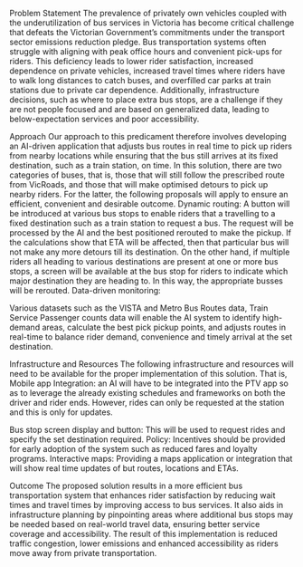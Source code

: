 Problem Statement
The prevalence of privately own vehicles coupled with the underutilization of bus services in Victoria has become critical challenge that defeats the Victorian Government’s commitments under the transport sector emissions reduction pledge. Bus transportation systems often struggle with aligning with peak office hours and convenient pick-ups for riders. This deficiency leads to lower rider satisfaction, increased dependence on private vehicles, increased travel times where riders have to walk long distances to catch buses, and overfilled car parks at train stations due to private car dependence. Additionally, infrastructure decisions, such as where to place extra bus stops, are a challenge if they are not people focused and are based on generalized data, leading to below-expectation services and poor accessibility.

Approach
Our approach to this predicament therefore involves developing an AI-driven application that adjusts bus routes in real time to pick up riders from nearby locations while ensuring that the bus still arrives at its fixed destination, such as a train station, on time. In this solution, there are two categories of buses, that is, those that will still follow the prescribed route from VicRoads, and those that will make optimised detours to pick up nearby riders. For the latter, the following proposals will apply to ensure an efficient, convenient and desirable outcome.
Dynamic routing:
A button will be introduced at various bus stops to enable riders that a travelling to a fixed destination such as a train station to request a bus. The request will be processed by the AI and the best positioned rerouted to make the pickup. If the calculations show that ETA will be affected, then that particular bus will not make any more detours till its destination.
On the other hand, if multiple riders all heading to various destinations are present at one or more bus stops, a screen will be available at the bus stop for riders to indicate which major destination they are heading to. In this way, the appropriate busses will be rerouted.
Data-driven monitoring:

Various datasets such as the VISTA and Metro Bus Routes data, Train Service Passenger counts data will enable the AI system to identify high-demand areas, calculate the best pick pickup points, and adjusts routes in real-time to balance rider demand, convenience and timely arrival at the set destination.

Infrastructure and Resources
The following infrastructure and resources will need to be available for the proper implementation of this solution. That is,
Mobile app Integration: an AI will have to be integrated into the PTV app so as to leverage the already existing schedules and frameworks on both the driver and rider ends. However, rides can only be requested at the station and this is only for updates.

Bus stop screen display and button: This will be used to request rides and specify the set destination required.
Policy: Incentives should be provided for early adoption of the system such as reduced fares and loyalty programs.
Interactive maps: Providing a maps application or integration that will show real time updates of but routes, locations and ETAs.

Outcome
The proposed solution results in a more efficient bus transportation system that enhances rider satisfaction by reducing wait times and travel times by improving access to bus services. It also aids in infrastructure planning by pinpointing areas where additional bus stops may be needed based on real-world travel data, ensuring better service coverage and accessibility. The result of this implementation is reduced traffic congestion, lower emissions and enhanced accessibility as riders move away from private transportation. 
